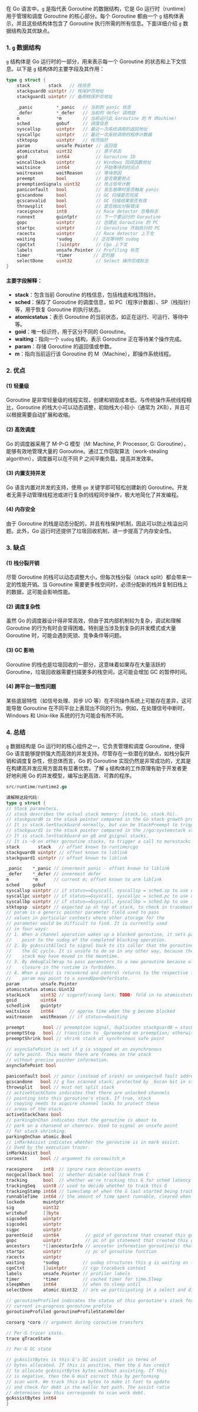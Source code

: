在 Go 语言中，`g` 是指代表 Goroutine 的数据结构，它是 Go 运行时（runtime）用于管理和调度 Goroutine 的核心部分。每个 Goroutine 都由一个 `g` 结构体表示，并且这些结构体包含了 Goroutine 执行所需的所有信息。下面详细介绍 `g` 数据结构及其优缺点。

### **1. `g` 数据结构**

`g` 结构体是 Go 运行时的一部分，用来表示每一个 Goroutine 的状态和上下文信息。以下是 `g` 结构体的主要字段及其作用：

```go
type g struct {
    stack       stack   // 栈信息
    stackguard0 uintptr // 栈保护页地址
    stackguard1 uintptr // 备用栈保护页地址

    _panic         *_panic   // 当前的 panic 状态
    _defer         *_defer   // 当前的 defer 调用链
    m              *m        // 当前运行此 Goroutine 的 M（Machine）
    sched          gobuf     // 调度信息
    syscallsp      uintptr   // 最近一次系统调用的返回地址
    syscallpc      uintptr   // 最近一次系统调用的程序计数器
    stktopsp       uintptr   // 栈顶指针
    param          unsafe.Pointer // 返回值
    atomicstatus   uint32         // 原子状态
    goid           int64          // Goroutine ID
    wincallback    uintptr        // Windows 回调函数地址
    waitsince      int64          // 开始等待的时间点
    waitreason     waitReason     // 等待原因
    preempt        bool           // 是否需要抢占
    preemptionSignals uint32      // 抢占信号计数
    paniconfault   bool           // 发生故障时是否触发 panic
    gcscandone     bool           // GC 扫描是否完成
    gcscanvalid    bool           // GC 扫描结果是否有效
    throwsplit     bool           // 是否抛出分裂错误
    raceignore     int8           // Race detector 忽略标志
    runnext        guintptr       // 下一个要运行的 Goroutine
    gopc           uintptr        // 创建此 Goroutine 的 PC
    startpc        uintptr        // Goroutine 开始执行的 PC
    racectx        uintptr        // Race detector 上下文
    waiting        *sudog        // 正在等待的 sudog
    cgoCtxt        []uintptr      // Cgo 上下文
    labels         unsafe.Pointer // Profiling 标签
    timer          *timer        // 定时器
    selectDone     uint32         // Select 操作完成标志
}
```

#### 主要字段解释：
- **stack**：包含当前 Goroutine 的栈信息，包括栈底和栈顶指针。
- **sched**：保存了 Goroutine 的调度信息，如 PC（程序计数器）、SP（栈指针）等，用于恢复 Goroutine 的执行状态。
- **atomicstatus**：表示 Goroutine 的当前状态，如正在运行、可运行、等待中等。
- **goid**：唯一标识符，用于区分不同的 Goroutine。
- **waiting**：指向一个 `sudog` 结构，表示 Goroutine 正在等待某个操作完成。
- **param**：存储 Goroutine 的返回值或参数。
- **m**：指向当前运行该 Goroutine 的 M（Machine），即操作系统线程。

### **2. 优点**

#### (1) **轻量级**
Goroutine 是非常轻量级的线程实现，创建和销毁成本低。与传统操作系统线程相比，Goroutine 的栈大小可以动态调整，初始栈大小较小（通常为 2KB），并且可以根据需要自动扩展和收缩。

#### (2) **高效调度**
Go 的调度器采用了 M-P-G 模型（M: Machine, P: Processor, G: Goroutine），能够有效地管理大量的 Goroutine。通过工作窃取算法（work-stealing algorithm），调度器可以在不同 P 之间平衡负载，提高并发效率。

#### (3) **内置支持并发**
Go 语言内置对并发的支持，使用 `go` 关键字即可轻松创建新的 Goroutine。开发者无需手动管理线程池或进行复杂的线程同步操作，极大地简化了并发编程。

#### (4) **内存安全**
由于 Goroutine 的栈是动态分配的，并且有栈保护机制，因此可以防止栈溢出问题。此外，Go 运行时还提供了垃圾回收机制，进一步提高了内存安全性。

### **3. 缺点**

#### (1) **栈分裂开销**
尽管 Goroutine 的栈可以动态调整大小，但每次栈分裂（stack split）都会带来一定的性能开销。当 Goroutine 需要更多栈空间时，必须分配新的栈并复制旧栈上的数据，这可能会影响性能。

#### (2) **调度复杂性**
虽然 Go 的调度器设计得非常高效，但由于其内部机制较为复杂，调试和理解 Goroutine 的行为有时会变得困难。特别是当涉及到复杂的并发模式或大量 Goroutine 时，可能会遇到死锁、竞争条件等问题。

#### (3) **GC 影响**
Goroutine 的栈也是垃圾回收的一部分，这意味着如果存在大量活跃的 Goroutine，垃圾回收器需要扫描更多的栈空间，这可能会增加 GC 的暂停时间。

#### (4) **跨平台一致性问题**
某些底层特性（如信号处理、异步 I/O 等）在不同操作系统上可能存在差异，这可能导致 Goroutine 在不同平台上表现出不同的行为。例如，在处理信号中断时，Windows 和 Unix-like 系统的行为可能会有所不同。

### **4. 总结**

`g` 数据结构是 Go 运行时的核心组件之一，它负责管理和调度 Goroutine，使得 Go 语言能够提供强大而高效的并发支持。尽管存在一些潜在的缺点，如栈分裂开销和调度复杂性，但总体而言，Go 的 Goroutine 实现仍然是非常成功的，尤其是在构建高并发应用方面具有显著优势。了解 `g` 结构体的工作原理有助于开发者更好地利用 Go 的并发模型，编写出更高效、可靠的程序。

```go
src/runtime/runtime2.go

请解释这段代码:
type g struct {
// Stack parameters.
// stack describes the actual stack memory: [stack.lo, stack.hi).
// stackguard0 is the stack pointer compared in the Go stack growth prologue.
// It is stack.lo+StackGuard normally, but can be StackPreempt to trigger a preemption.
// stackguard1 is the stack pointer compared in the //go:systemstack stack growth prologue.
// It is stack.lo+StackGuard on g0 and gsignal stacks.
// It is ~0 on other goroutine stacks, to trigger a call to morestackc (and crash).
stack       stack   // offset known to runtime/cgo
stackguard0 uintptr // offset known to liblink
stackguard1 uintptr // offset known to liblink

_panic    *_panic // innermost panic - offset known to liblink
_defer    *_defer // innermost defer
m         *m      // current m; offset known to arm liblink
sched     gobuf
syscallsp uintptr // if status==Gsyscall, syscallsp = sched.sp to use during gc
syscallpc uintptr // if status==Gsyscall, syscallpc = sched.pc to use during gc
syscallbp uintptr // if status==Gsyscall, syscallbp = sched.bp to use in fpTraceback
stktopsp  uintptr // expected sp at top of stack, to check in traceback
// param is a generic pointer parameter field used to pass
// values in particular contexts where other storage for the
// parameter would be difficult to find. It is currently used
// in four ways:
// 1. When a channel operation wakes up a blocked goroutine, it sets param to
//    point to the sudog of the completed blocking operation.
// 2. By gcAssistAlloc1 to signal back to its caller that the goroutine completed
//    the GC cycle. It is unsafe to do so in any other way, because the goroutine's
//    stack may have moved in the meantime.
// 3. By debugCallWrap to pass parameters to a new goroutine because allocating a
//    closure in the runtime is forbidden.
// 4. When a panic is recovered and control returns to the respective frame,
//    param may point to a savedOpenDeferState.
param        unsafe.Pointer
atomicstatus atomic.Uint32
stackLock    uint32 // sigprof/scang lock; TODO: fold in to atomicstatus
goid         uint64
schedlink    guintptr
waitsince    int64      // approx time when the g become blocked
waitreason   waitReason // if status==Gwaiting

preempt       bool // preemption signal, duplicates stackguard0 = stackpreempt
preemptStop   bool // transition to _Gpreempted on preemption; otherwise, just deschedule
preemptShrink bool // shrink stack at synchronous safe point

// asyncSafePoint is set if g is stopped at an asynchronous
// safe point. This means there are frames on the stack
// without precise pointer information.
asyncSafePoint bool

paniconfault bool // panic (instead of crash) on unexpected fault address
gcscandone   bool // g has scanned stack; protected by _Gscan bit in status
throwsplit   bool // must not split stack
// activeStackChans indicates that there are unlocked channels
// pointing into this goroutine's stack. If true, stack
// copying needs to acquire channel locks to protect these
// areas of the stack.
activeStackChans bool
// parkingOnChan indicates that the goroutine is about to
// park on a chansend or chanrecv. Used to signal an unsafe point
// for stack shrinking.
parkingOnChan atomic.Bool
// inMarkAssist indicates whether the goroutine is in mark assist.
// Used by the execution tracer.
inMarkAssist bool
coroexit     bool // argument to coroswitch_m

raceignore    int8  // ignore race detection events
nocgocallback bool  // whether disable callback from C
tracking      bool  // whether we're tracking this G for sched latency statistics
trackingSeq   uint8 // used to decide whether to track this G
trackingStamp int64 // timestamp of when the G last started being tracked
runnableTime  int64 // the amount of time spent runnable, cleared when running, only used when tracking
lockedm       muintptr
sig           uint32
writebuf      []byte
sigcode0      uintptr
sigcode1      uintptr
sigpc         uintptr
parentGoid    uint64          // goid of goroutine that created this goroutine
gopc          uintptr         // pc of go statement that created this goroutine
ancestors     *[]ancestorInfo // ancestor information goroutine(s) that created this goroutine (only used if debug.tracebackancestors)
startpc       uintptr         // pc of goroutine function
racectx       uintptr
waiting       *sudog         // sudog structures this g is waiting on (that have a valid elem ptr); in lock order
cgoCtxt       []uintptr      // cgo traceback context
labels        unsafe.Pointer // profiler labels
timer         *timer         // cached timer for time.Sleep
sleepWhen     int64          // when to sleep until
selectDone    atomic.Uint32  // are we participating in a select and did someone win the race?

// goroutineProfiled indicates the status of this goroutine's stack for the
// current in-progress goroutine profile
goroutineProfiled goroutineProfileStateHolder

coroarg *coro // argument during coroutine transfers

// Per-G tracer state.
trace gTraceState

// Per-G GC state

// gcAssistBytes is this G's GC assist credit in terms of
// bytes allocated. If this is positive, then the G has credit
// to allocate gcAssistBytes bytes without assisting. If this
// is negative, then the G must correct this by performing
// scan work. We track this in bytes to make it fast to update
// and check for debt in the malloc hot path. The assist ratio
// determines how this corresponds to scan work debt.
gcAssistBytes int64
}
```